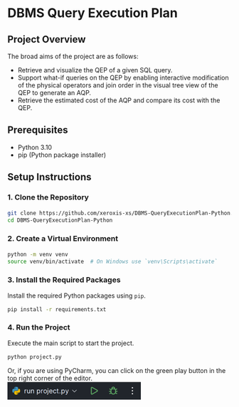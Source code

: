 # DBMS Query Execution Plan

## Project Overview
The broad aims of the project are as follows:
- Retrieve and visualize the QEP of a given SQL query.
- Support what-if queries on the QEP by enabling interactive modification of the physical operators and join order in the visual tree view of the QEP to generate an AQP.
- Retrieve the estimated cost of the AQP and compare its cost with the QEP.

## Prerequisites
- Python 3.10
- pip (Python package installer)

## Setup Instructions

### 1. Clone the Repository
```sh
git clone https://github.com/xeroxis-xs/DBMS-QueryExecutionPlan-Python.git
cd DBMS-QueryExecutionPlan-Python
```

### 2. Create a Virtual Environment
```sh
python -m venv venv
source venv/bin/activate  # On Windows use `venv\Scripts\activate`
```

### 3. Install the Required Packages
Install the required Python packages using `pip`.
```sh
pip install -r requirements.txt
```

### 4. Run the Project
Execute the main script to start the project.
```sh
python project.py
```

Or, if you are using PyCharm, you can click on the green play button in the top right corner of the editor.  
<img src="images/img.png" alt="Run in PyCharm" width="300"></img>